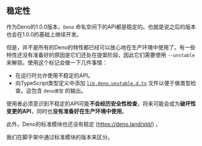 ## 稳定性

作为Deno的1.0.0版本，`Deno` 命名空间下的API都是稳定的。也就是说之后的版本也会在1.0.0的基础上继续开发。

但是，并不是所有的Deno的特性都已经可以放心地在生产环境中使用了。有一些特性还没有准备好的原因是它们还处在提案阶段，因此它们需要使用 `--unstable` 来解锁。使用这个标记会做一下几件事情：

- 在运行时允许使用不稳定的API。
- 向TypeScript类型定义中添加
  [`lib.deno.unstable.d.ts`](https://github.com/denoland/deno/blob/master/cli/js/lib.deno.unstable.d.ts)
  文件以便于做类型检查。这包含 `deno类型` 的输出。

使用者必须意识到不稳定的API可能**不会经历安全性检查**，将来可能会成为**破坏性变更的API**，同时也**没有准备好在生产环境中使用**。

此外，Deno的标准模块也还没有稳定 (https://deno.land/std/) 。

我们在脚手架中通过标准模块的版本来区分。